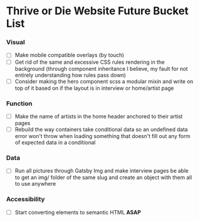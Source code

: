 # Thrive or Die Website Future Bucket List

### Visual

- [ ] Make mobile compatible overlays (by touch)
- [ ] Get rid of the same and excessive CSS rules rendering in the background (through component inheritance I believe, my fault for not entirely understanding how rules pass down)
- [ ] Consider making the hero component scss a modular mixin and write on top of it based on if the layout is in interview or home/artist page

### Function

- [ ] Make the name of artists in the home header anchored to their artist pages
- [ ] Rebuild the way containers take conditional data so an undefined data error won't throw when loading something that doesn't fill out any form of expected data in a conditional

### Data

- [ ] Run all pictures through Gatsby Img and make interview pages be able to get an img/ folder of the same slug and create an object with them all to use anywhere

### Accessibility  

- [ ] Start converting elements to semantic HTML **ASAP**
